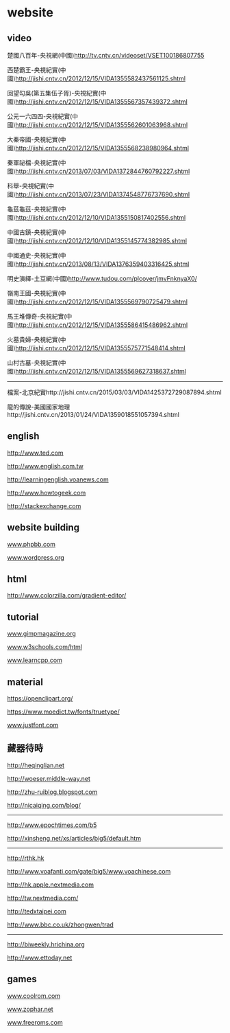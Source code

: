 website
=========

video
---
楚國八百年-央視網(中國)http://tv.cntv.cn/videoset/VSET100186807755

西楚霸王-央視紀實(中國)http://jishi.cntv.cn/2012/12/15/VIDA1355582437561125.shtml

回望勾吳(第五集伍子胥)-央視紀實(中國)http://jishi.cntv.cn/2012/12/15/VIDA1355567357439372.shtml

公元一六四四-央視紀實(中國)http://jishi.cntv.cn/2012/12/15/VIDA1355562601063968.shtml

大秦帝國-央視紀實(中國)http://jishi.cntv.cn/2012/12/15/VIDA1355568238980964.shtml

秦軍祕檔-央視紀實(中國)http://jishi.cntv.cn/2013/07/03/VIDA1372844760792227.shtml

科舉-央視紀實(中國)http://jishi.cntv.cn/2013/07/23/VIDA1374548776737690.shtml

龜茲龜茲-央視紀實(中國)http://jishi.cntv.cn/2012/12/10/VIDA1355150817402556.shtml

中國古鎮-央視紀實(中國)http://jishi.cntv.cn/2012/12/10/VIDA1355145774382985.shtml

中國通史-央視紀實(中國)http://jishi.cntv.cn/2013/08/13/VIDA1376359403316425.shtml

明史演繹-土豆網(中國)http://www.tudou.com/plcover/jmvFnknyaX0/

嶺南王國-央視紀實(中國)http://jishi.cntv.cn/2012/12/15/VIDA1355569790725479.shtml

馬王堆傳奇-央視紀實(中國)http://jishi.cntv.cn/2012/12/15/VIDA1355586415486962.shtml

火墓貴婦-央視紀實(中國)http://jishi.cntv.cn/2012/12/15/VIDA1355575771548414.shtml

山村古墓-央視紀實(中國)http://jishi.cntv.cn/2012/12/15/VIDA1355569627318637.shtml

---
檔案-北京紀實http://jishi.cntv.cn/2015/03/03/VIDA1425372729087894.shtml

龍的傳說-美國國家地理http://jishi.cntv.cn/2013/01/24/VIDA1359018551057394.shtml

english
---
http://www.ted.com

http://www.english.com.tw

http://learningenglish.voanews.com

http://www.howtogeek.com

http://stackexchange.com

website building
---
www.phpbb.com

www.wordpress.org

html
---
http://www.colorzilla.com/gradient-editor/

tutorial
---
www.gimpmagazine.org

www.w3schools.com/html

www.learncpp.com

material
---
https://openclipart.org/

https://www.moedict.tw/fonts/truetype/

www.justfont.com

藏器待時
---
http://heqinglian.net

http://woeser.middle-way.net

http://zhu-ruiblog.blogspot.com

http://nicaiqing.com/blog/

---
http://www.epochtimes.com/b5

http://xinsheng.net/xs/articles/big5/default.htm

---
http://rthk.hk

http://www.voafanti.com/gate/big5/www.voachinese.com

http://hk.apple.nextmedia.com

http://tw.nextmedia.com/

http://tedxtaipei.com

http://www.bbc.co.uk/zhongwen/trad

---
http://biweekly.hrichina.org

http://www.ettoday.net

games
---
www.coolrom.com

www.zophar.net

www.freeroms.com

